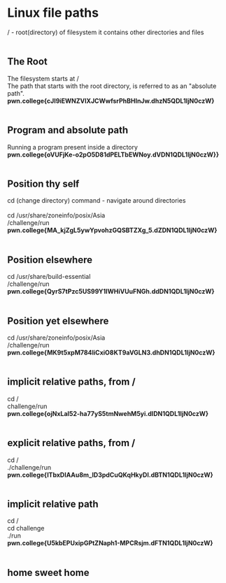 # Linux file paths
/ - root(directory) of filesystem
it contains other directories and files <br>
<br>
## The Root
The filesystem starts at /
<br>
The path that starts with the root directory, is referred to as an "absolute path".<br>
**pwn.college{cJI9iEWNZVlXJCWwfsrPhBHInJw.dhzN5QDL1IjN0czW}<br>**
<br>
## Program and absolute path
Running a program present inside a directory<br>
**pwn.college{oVUFjKe-o2pO5D81dPELTbEWNoy.dVDN1QDL1IjN0czW}}<br>**
<br>
## Position thy self
cd (change directory) command - navigate around directories<br>
<br>
cd /usr/share/zoneinfo/posix/Asia<br>
/challenge/run<br>
**pwn.college{MA_kjZgL5ywYpvohzGQSBTZXg_5.dZDN1QDL1IjN0czW}**<br>
<br>
## Position elsewhere
cd /usr/share/build-essential<br>
/challenge/run<br>
**pwn.college{QyrS7tPzc5US99Y1IWHiVUuFNGh.ddDN1QDL1IjN0czW}**<br>
<br>
## Position yet elsewhere
cd /usr/share/zoneinfo/posix/Asia<br>
/challenge/run<br>
**pwn.college{MK9t5xpM784liCxiO8KT9aVGLN3.dhDN1QDL1IjN0czW}**<br>
<br>
## implicit relative paths, from /
cd /<br>
challenge/run<br>
**pwn.college{ojNxLaI52-ha77yS5tmNwehM5yi.dlDN1QDL1IjN0czW}**<br>
<br>
## explicit relative paths, from /
cd / <br>
./challenge/run <br>
**pwn.college{ITbxDIAAu8m_lD3pdCuQKqHkyDl.dBTN1QDL1IjN0czW}**<br>
<br>
## implicit relative path
cd /<br>
cd challenge <br>
./run <br>
**pwn.college{U5kbEPUxipGPtZNaph1-MPCRsjm.dFTN1QDL1IjN0czW}**<br>
<br>
## home sweet home


